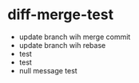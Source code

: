 # diff-merge-test

* update branch wih merge commit
* update branch wih rebase
* test
* test
* null message test
